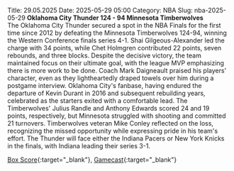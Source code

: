 Title: 29.05.2025
Date: 2025-05-29 05:00
Category: NBA 
Slug: nba-2025-05-29 
**Oklahoma City Thunder 124 - 94 Minnesota Timberwolves**  
The Oklahoma City Thunder secured a spot in the NBA Finals for the first time since 2012 by defeating the Minnesota Timberwolves 124-94, winning the Western Conference finals series 4-1. Shai Gilgeous-Alexander led the charge with 34 points, while Chet Holmgren contributed 22 points, seven rebounds, and three blocks. Despite the decisive victory, the team maintained focus on their ultimate goal, with the league MVP emphasizing there is more work to be done. Coach Mark Daigneault praised his players' character, even as they lightheartedly draped towels over him during a postgame interview. Oklahoma City's fanbase, having endured the departure of Kevin Durant in 2016 and subsequent rebuilding years, celebrated as the starters exited with a comfortable lead. The Timberwolves' Julius Randle and Anthony Edwards scored 24 and 19 points, respectively, but Minnesota struggled with shooting and committed 21 turnovers. Timberwolves veteran Mike Conley reflected on the loss, recognizing the missed opportunity while expressing pride in his team's effort. The Thunder will face either the Indiana Pacers or New York Knicks in the finals, with Indiana leading their series 3-1. 

[Box Score](/game/min-vs-okc-0042400315/box-score){:target="_blank"}, [Gamecast](/game/min-vs-okc-0042400315){:target="_blank"}<br>

